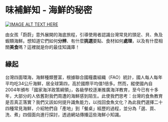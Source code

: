 # 味補鮮知 - 海鮮的秘密 

[![IMAGE ALT TEXT HERE](https://img.youtube.com/vi/YecnFGFttpQ/0.jpg)](https://www.youtube.com/watch?v=YecnFGFttpQ)

由女孩「蔚蔚」意外展開的海底旅程，引導使用者認識台灣常見的頭足、貝、魚及蝦類海鮮。想知道它們如何**分辨**、有什麼**挑選**要點、食材如何**處理**，以及有什麼相關**美食**嗎？這裡就是你的最佳知識庫！

## 緣起

台灣四面環海，海鮮種類豐富，根據聯合國糧農組織（FAO）統計，國人每人每年平均吃34公斤海鮮，居全球第四，高於國際平均值1倍多。然而，縱使國內自2004年頒布「國家海洋政策綱領」，各級學校逐漸推廣海洋教育，至今已有十多年，大部分的人依舊對我們周遭的海鮮感到陌生。此使我們思考：台灣的食魚教育是否真正落實？我們又該如何提升識魚能力，以找回食魚文化？為此我們選擇二十四種常見海鮮，介紹牠們自「產地」到「餐桌」經歷的過程，並分為「選、買、洗、煮」四個面向進行探討，透過網站傳播這些海鮮小知識。
